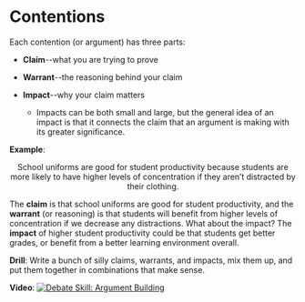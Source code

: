 # Contentions

Each contention (or argument) has three parts:

* **Claim**--what you are trying to prove

* **Warrant**--the reasoning behind your claim

* **Impact**--why your claim matters
  * Impacts can be both small and large, but the general idea of an impact is that it connects the claim that an argument is making with its greater significance.

**Example**:
<center>School uniforms are good for student productivity because students are more likely to have higher levels of concentration if they aren’t distracted by their clothing.</center>

The **claim** is that school uniforms are good for student productivity, and the **warrant** (or reasoning) is that students will benefit from higher levels of concentration if we decrease any distractions. What about the impact? The **impact** of higher student productivity could be that students get better grades, or benefit from a better learning environment overall.


**Drill**:
Write a bunch of silly claims, warrants, and impacts, mix them up, and put them together in combinations that make sense.

**Video**:
[![Debate Skill: Argument Building](https://img.youtube.com/vi/1zZ4YEuThRw/0.jpg)](https://www.youtube.com/watch?v=1zZ4YEuThRw "Debate Skill: Argument Building")
